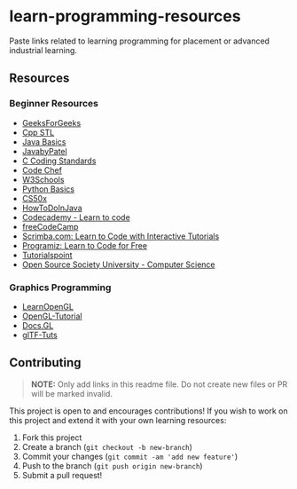 # learn-programming-resources
Paste links related to learning programming for placement or advanced industrial learning.

## Resources
### Beginner Resources
* [GeeksForGeeks](https://www.geeksforgeeks.org/)
* [Cpp STL](https://www.tutorialspoint.com/cpp_standard_library/index.htm)
* [Java Basics](https://www.tutorialspoint.com/java/index.htm)
* [JavabyPatel](https://javabypatel.blogspot.com/)
* [C Coding Standards](https://users.ece.cmu.edu/~eno/coding/CCodingStandard.html#pnames)
* [Code Chef](https://www.codechef.com/)
* [W3Schools](https://www.w3schools.com/)
* [Python Basics](https://www.w3schools.com/python/)
* [CS50x](https://cs50.harvard.edu/x/2021/)
* [HowToDoInJava](https://howtodoinjava.com/)
* [Codecademy - Learn to code](https://www.codecademy.com/)
* [freeCodeCamp](https://www.freecodecamp.org)
* [Scrimba.com: Learn to Code with Interactive Tutorials](https://scrimba.com)
* [Programiz: Learn to Code for Free](https://programiz.com)
* [Tutorialspoint](https://tutorialspoint.com)
* [Open Source Society University - Computer Science](https://github.com/ossu/computer-science)

### Graphics Programming
* [LearnOpenGL](https://learnopengl.com/)
* [OpenGL-Tutorial](http://www.opengl-tutorial.org/)
* [Docs.GL](http://docs.gl/)
* [glTF-Tuts](https://github.com/KhronosGroup/glTF-Tutorials)

## Contributing
> **NOTE:** Only add links in this readme file. Do not create new files or PR will be marked invalid.

This project is open to and encourages contributions!  If you wish to work on this project and extend it with your own learning resources:

1.  Fork this project
2.  Create a branch (`git checkout -b new-branch`)
3.  Commit your changes (`git commit -am 'add new feature'`)
4.  Push to the branch (`git push origin new-branch`)
5.  Submit a pull request!
